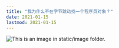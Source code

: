 ```yaml
---
title: "我为什么不在字节跳动找一个程序员对象？"
date: 2021-01-15
lastmod: 2021-01-15
---
```


![This is an image in `static/image` folder.](/image/why-not.jpeg)